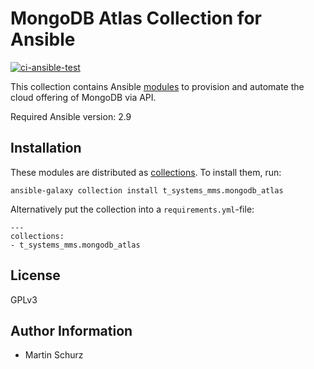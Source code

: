 MongoDB Atlas Collection for Ansible
=========

[![ci-ansible-test](https://github.com/T-Systems-MMS/ansible-collection-mongodb-atlas/workflows/ansible-test/badge.svg)](https://github.com/T-Systems-MMS/ansible-collection-mongodb-atlas/actions?query=workflow%3Aansible-test)

This collection contains Ansible [modules](plugins/modules/) to provision and automate the cloud offering of MongoDB via API.

Required Ansible version: 2.9

Installation
------------

These modules are distributed as [collections](https://docs.ansible.com/ansible/latest/user_guide/collections_using.html).
To install them, run:

```
ansible-galaxy collection install t_systems_mms.mongodb_atlas
```

Alternatively put the collection into a `requirements.yml`-file:

```
---
collections:
- t_systems_mms.mongodb_atlas
```

License
-------

GPLv3

Author Information
------------------

* Martin Schurz
